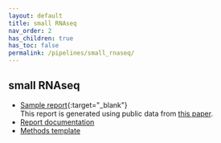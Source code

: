 ```yaml
---
layout: default
title: small RNAseq
nav_order: 2
has_children: true
has_toc: false
permalink: /pipelines/small_rnaseq/
---
```


## small RNAseq

- [Sample report](https://zymo-research.github.io/pipeline-resources/reports/smRNAseq_sample_report.html){:target="\_blank"}<br>
  This report is generated using public data from [this paper](https://www.ncbi.nlm.nih.gov/pmc/articles/PMC5766192).
- [Report documentation](./smRNAseq_documentation.md)
- [Methods template](./smallRNAseq_method.docx)
